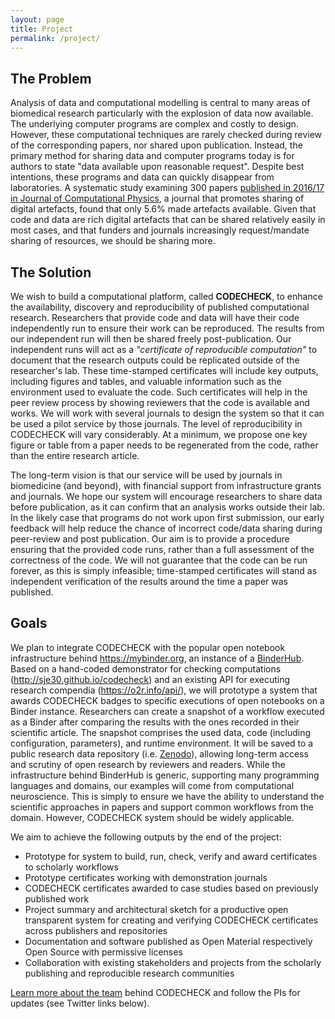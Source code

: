 ```yaml
---
layout: page
title: Project
permalink: /project/
---
```


## The Problem

Analysis of data and computational modelling is central to many areas of biomedical research particularly with the explosion of data now available. The underlying computer programs are complex and costly to design. However, these computational techniques are rarely checked during review of the corresponding papers, nor shared upon publication. Instead, the primary method for sharing data and computer programs today is for authors to state "data available upon reasonable request". Despite best intentions, these programs and data can quickly disappear from laboratories.
A systematic study examining 300 papers [published in 2016/17 in Journal of Computational Physics](https://dl.acm.org/citation.cfm?doid=3214239.3214242), a journal that promotes sharing of digital artefacts, found that only 5.6% made artefacts available.
Given that code and data are rich digital artefacts that can be shared relatively easily in most cases, and that funders and journals increasingly request/mandate sharing of resources, we should be sharing more.

## The Solution

We wish to build a computational platform, called **CODECHECK**, to enhance the availability, discovery and reproducibility of published computational research.
Researchers that provide code and data will have their code independently run to ensure their work can be reproduced.
The results from our independent run will then be shared freely post-publication.
Our independent runs will act as a _"certificate of reproducible computation"_ to document that the research outputs could be replicated outside of the researcher's lab.
These time-stamped certificates will include key outputs, including figures and tables, and valuable information such as the environment used to evaluate the code.
Such certificates will help in the peer review process by showing reviewers that the code is available and works.
We will work with several journals to design the system so that it can be used a pilot service by those journals.
The level of reproducibility in CODECHECK will vary considerably.
At a minimum, we propose one key figure or table from a paper needs to be regenerated from the code, rather than the entire research article. 

The long-term vision is that our service will be used by journals in biomedicine (and beyond), with financial support from infrastructure grants and journals.
We hope our system will encourage researchers to share data before publication, as it can confirm that an analysis works outside their lab.
In the likely case that programs do not work upon first submission, our early feedback will help reduce the chance of incorrect code/data sharing during peer-review and post publication.
Our aim is to provide a procedure ensuring that the provided code runs, rather than a full assessment of the correctness of the code.
We will not guarantee that the code can be run forever, as this is simply infeasible; time-stamped certificates will stand as independent verification of the results around the time a paper was published.

## Goals

We plan to integrate CODECHECK with the popular open notebook infrastructure behind https://mybinder.org, an instance of a [BinderHub](https://binderhub.readthedocs.io/en/latest/).
Based on a hand-coded demonstrator for checking computations (http://sje30.github.io/codecheck) and an existing API for executing research compendia (https://o2r.info/api/), we will prototype a system that awards CODECHECK badges to specific executions of open notebooks on a Binder instance.
Researchers can create a snapshot of a workflow executed as a Binder after comparing the results with the ones recorded in their scientific article.
The snapshot comprises the used data, code (including configuration, parameters), and runtime environment.
It will be saved to a public research data repository (i.e. [Zenodo](http://zenodo.org/)), allowing long-term access and scrutiny of open research by reviewers and readers.
While the infrastructure behind BinderHub is generic, supporting many programming languages and domains, our examples will come from computational neuroscience. 
This is simply to ensure we have the ability to understand the scientific approaches in papers and support common workflows from the domain.
However, CODECHECK system should be widely applicable.

We aim to achieve the following outputs by the end of the project:

- Prototype for system to build, run, check, verify and award certificates to scholarly workflows
- Prototype certificates working with demonstration journals
- CODECHECK certificates awarded to case studies based on previously published work
- Project summary and architectural sketch for a productive open transparent system for creating and verifying CODECHECK certificates across publishers and repositories
- Documentation and software published as Open Material respectively Open Source with permissive licenses
- Collaboration with existing stakeholders and projects from the scholarly publishing and reproducible research communities

[Learn more about the team](/team) behind CODECHECK and follow the PIs for updates (see Twitter links below).
